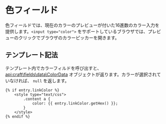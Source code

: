 # 色フィールド

色フィールドでは、現在のカラーのプレビューが付いた16進数のカラー入力を提供します。`<input type="color">` をサポートしているブラウザでは、プレビューのクリックでブラウザのカラーピッカーを開きます。

## テンプレート記法

テンプレート内でカラーフィルドを呼び出すと、 <api:craft\fields\data\ColorData> オブジェクトが返ります。カラーが選択されていなければ、 `null` を返します。

```twig
{% if entry.linkColor %}
    <style type="text/css">
        .content a {
            color: {{ entry.linkColor.getHex() }};
        }
    </style>
{% endif %}
```